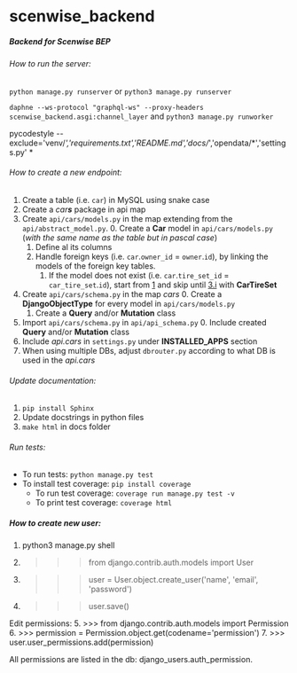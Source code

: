 # scenwise_backend

##### Backend for Scenwise BEP

###### How to run the server:

`python manage.py runserver` or `python3 manage.py runserver`

`daphne --ws-protocol "graphql-ws" --proxy-headers scenwise_backend.asgi:channel_layer` and `python3 manage.py runworker`

pycodestyle --exclude='venv/*','requirements.txt','README.md','docs/*','opendata/*','settings.py' *

###### How to create a new endpoint:
1. <span id="one">Create a table (i.e. `car`) in MySQL using snake case</span>
2. Create a _car**s**_ package in api map
3. Create `api/cars/models.py` in the map extending from the `api/abstract_model.py`.
    0. <span id="threeDotZero">Create a **Car** model in `api/cars/models.py`
     (_with the same name as the table but in pascal case_)</span>
    1. Define al its columns
    2. Handle foreign keys (i.e. `car`.`owner_id` = `owner`.`id`), by linking the models of the foreign key tables.
        1. If the model does not exist (i.e. `car`.`tire_set_id` = `car_tire_set`.`id`), start from <a href="#one">1</a> and skip until <a href="#threeDotZero">3.i</a> with **CarTireSet**
4. Create `api/cars/schema.py` in the map *cars*
    0. Create a **DjangoObjectType** for every model in `api/cars/models.py`
    1. Create a **Query** and/or **Mutation** class
5. Import `api/cars/schema.py` in `api/api_schema.py`
    0. Include created **Query** and/or **Mutation** class
6. Include _api.cars_ in `settings.py` under **INSTALLED_APPS** section
7. When using multiple DBs, adjust `dbrouter.py` according to what DB is used in the _api.cars_

###### Update documentation:
1.  `pip install Sphinx`
2. Update docstrings in python files
3. `make html` in docs folder

###### Run tests:
- To run tests: `python manage.py test`
- To install test coverage: `pip install coverage`
    - To run test coverage: `coverage run manage.py test -v`
    - To print test coverage: `coverage html`

##### How to create new user:
1. python3 manage.py shell
2. >>> from django.contrib.auth.models import User
3. >>> user = User.object.create_user('name', 'email', 'password')
4. >>> user.save()

Edit permissions:
5. >>> from django.contrib.auth.models import Permission
6. >>> permission = Permission.object.get(codename='permission')
7. >>> user.user_permissions.add(permission)

All permissions are listed in the db: django_users.auth_permission.
